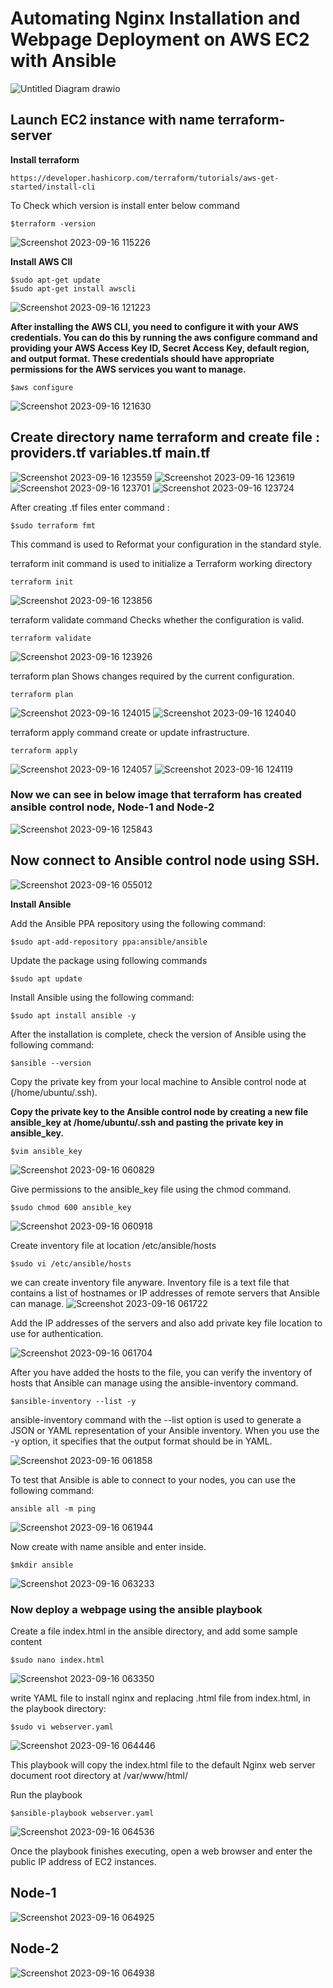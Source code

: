 # Automating Nginx Installation and Webpage Deployment on AWS EC2 with Ansible


![Untitled Diagram drawio](https://github.com/pradip2994/Ansible-Project/assets/124191442/4e1c3b76-ebe2-436a-85ef-c6a9611d481b)





## Launch EC2 instance with name terraform-server

**Install terraform**
```
https://developer.hashicorp.com/terraform/tutorials/aws-get-started/install-cli
```

To Check which version is install enter below command
```
$terraform -version
```

![Screenshot 2023-09-16 115226](https://github.com/pradip2994/Ansible-Project/assets/124191442/86884aa2-de96-48f7-88d8-90f8e24927f9)


**Install AWS ClI**

```
$sudo apt-get update
$sudo apt-get install awscli 
```

![Screenshot 2023-09-16 121223](https://github.com/pradip2994/Ansible-Project/assets/124191442/9656ec33-864f-4907-b821-f6773f613517)


**After installing the AWS CLI, you need to configure it with your AWS credentials. You can do this by running the aws configure command and providing your AWS Access Key ID, Secret Access Key, default region, and output format. These credentials should have appropriate permissions for the AWS services you want to manage.**

```
$aws configure
```

![Screenshot 2023-09-16 121630](https://github.com/pradip2994/Ansible-Project/assets/124191442/3f090a0b-82d4-4159-9010-e57a00d0475b)

## Create directory name terraform and create file : **providers.tf** **variables.tf** **main.tf**

![Screenshot 2023-09-16 123559](https://github.com/pradip2994/Ansible-Project/assets/124191442/37c5d6d0-a1ad-4b31-ad11-a19ad416a900)
![Screenshot 2023-09-16 123619](https://github.com/pradip2994/Ansible-Project/assets/124191442/6c7cb95a-f9cc-46d9-908d-42b9fb0d67e4)
![Screenshot 2023-09-16 123701](https://github.com/pradip2994/Ansible-Project/assets/124191442/dc177dd8-7eea-4cb4-b9fb-8bcc5ebfda5f)
![Screenshot 2023-09-16 123724](https://github.com/pradip2994/Ansible-Project/assets/124191442/65d73b13-8066-43f0-a7e2-9a44f928bac7)


After creating .tf files enter command :

```
$sudo terraform fmt
```
This command is used to Reformat your configuration in the standard style.

terraform init command is used to initialize a Terraform working directory

```
terraform init
```

![Screenshot 2023-09-16 123856](https://github.com/pradip2994/Ansible-Project/assets/124191442/bffcc996-075c-4e04-9c06-b06655850a2c)

terraform validate command Checks whether the configuration is valid.

```
terraform validate
```

![Screenshot 2023-09-16 123926](https://github.com/pradip2994/Ansible-Project/assets/124191442/05591f7f-7b59-487c-8a8b-f74ccaf832fa)

terraform plan Shows changes required by the current configuration.

```
terraform plan
```
![Screenshot 2023-09-16 124015](https://github.com/pradip2994/Ansible-Project/assets/124191442/5297a5ba-b58f-4a9a-8f38-5bbc37a3823d)
![Screenshot 2023-09-16 124040](https://github.com/pradip2994/Ansible-Project/assets/124191442/7a15be23-9a8f-42ac-a3db-f8a650e14e4f)

terraform apply command create or update infrastructure.

```
terraform apply
```

![Screenshot 2023-09-16 124057](https://github.com/pradip2994/Ansible-Project/assets/124191442/8586391e-c07f-4a46-b690-f608f50ad4a8)
![Screenshot 2023-09-16 124119](https://github.com/pradip2994/Ansible-Project/assets/124191442/e2c13523-ffe4-4250-92b6-80e42ec27b96)

### Now we can see in below image that terraform has created ansible control node, Node-1 and Node-2

![Screenshot 2023-09-16 125843](https://github.com/pradip2994/Ansible-Project/assets/124191442/f7c3e569-b978-45d8-b076-db491d208bb5)

## Now connect to Ansible control node using SSH.
![Screenshot 2023-09-16 055012](https://github.com/pradip2994/Ansible-Project/assets/124191442/9a9aaed2-1d6b-47e2-a84e-d77effae1247)

**Install Ansible**

Add the Ansible PPA repository using the following command:
```
$sudo apt-add-repository ppa:ansible/ansible
```

Update the package using following commands

```
$sudo apt update
```

Install Ansible using the following command:

```
$sudo apt install ansible -y
```

After the installation is complete, check the version of Ansible using the following command:

```
$ansible --version
```

Copy the private key from your local machine to  Ansible control node at (/home/ubuntu/.ssh).

**Copy the private key to the Ansible control node by creating a new file ansible_key at /home/ubuntu/.ssh and pasting the private key in ansible_key.**

```
$vim ansible_key
```

![Screenshot 2023-09-16 060829](https://github.com/pradip2994/Ansible-Project/assets/124191442/78fa1bd4-ccb1-4b0f-8e59-f57b74a64616)

Give permissions to the ansible_key file using the chmod command.

```
$sudo chmod 600 ansible_key
```

![Screenshot 2023-09-16 060918](https://github.com/pradip2994/Ansible-Project/assets/124191442/86349fd3-95a5-4260-a44c-ac45fd3b52dc)

Create inventory file at location /etc/ansible/hosts

```
$sudo vi /etc/ansible/hosts
```
we can create inventory file anyware.
Inventory file is a text file that contains a list of hostnames or IP addresses of remote servers that Ansible can manage.
![Screenshot 2023-09-16 061722](https://github.com/pradip2994/Ansible-Project/assets/124191442/4a2b2103-c146-44e8-b6ea-6493ccbc785f)

Add the IP addresses of the servers and also add private key file location to use for authentication.

![Screenshot 2023-09-16 061704](https://github.com/pradip2994/Ansible-Project/assets/124191442/3851964a-a1a3-4707-9cca-0d8b3e70aba2)

After you have added the hosts to the file, you can verify the inventory of hosts that Ansible can manage using the ansible-inventory command.

```
$ansible-inventory --list -y
```

ansible-inventory command with the --list option is used to generate a JSON or YAML representation of your Ansible inventory. When you use the -y option, it specifies that the output format should be in YAML. 

![Screenshot 2023-09-16 061858](https://github.com/pradip2994/Ansible-Project/assets/124191442/604f63d8-f592-47e4-b702-38cdc9141daf)

To test that Ansible is able to connect to your nodes, you can use the following command:

```
ansible all -m ping
```

![Screenshot 2023-09-16 061944](https://github.com/pradip2994/Ansible-Project/assets/124191442/69dd2318-b441-4d93-b2a1-7fd744f226ae)

Now create with name ansible and enter inside.

```
$mkdir ansible
```

![Screenshot 2023-09-16 063233](https://github.com/pradip2994/Ansible-Project/assets/124191442/e60a6681-977e-4703-9083-027001e6821b)

### Now deploy a webpage using the ansible playbook

Create a file index.html in the ansible directory, and add some sample content

```
$sudo nano index.html
```

![Screenshot 2023-09-16 063350](https://github.com/pradip2994/Ansible-Project/assets/124191442/4484e355-1201-43ec-9a22-e8cc8dcb59ea)

write YAML file to install nginx and replacing .html file from index.html, in the playbook directory:

```
$sudo vi webserver.yaml
```

![Screenshot 2023-09-16 064446](https://github.com/pradip2994/Ansible-Project/assets/124191442/0fd54217-34e6-4cb4-b5cb-2105566b1206)

This playbook will copy the index.html file to the default Nginx web server document root directory at /var/www/html/

Run the playbook

```
$ansible-playbook webserver.yaml
```

![Screenshot 2023-09-16 064536](https://github.com/pradip2994/Ansible-Project/assets/124191442/4f15fc58-7510-4003-a3a8-9e7be2fe6815)

Once the playbook finishes executing, open a web browser and enter the public IP address of EC2 instances.

## Node-1
![Screenshot 2023-09-16 064925](https://github.com/pradip2994/Ansible-Project/assets/124191442/af9891f9-1642-47dc-9d34-3d35991d6d3c)


## Node-2

![Screenshot 2023-09-16 064938](https://github.com/pradip2994/Ansible-Project/assets/124191442/5616d475-6a84-4448-8fc6-860148f579b8)


